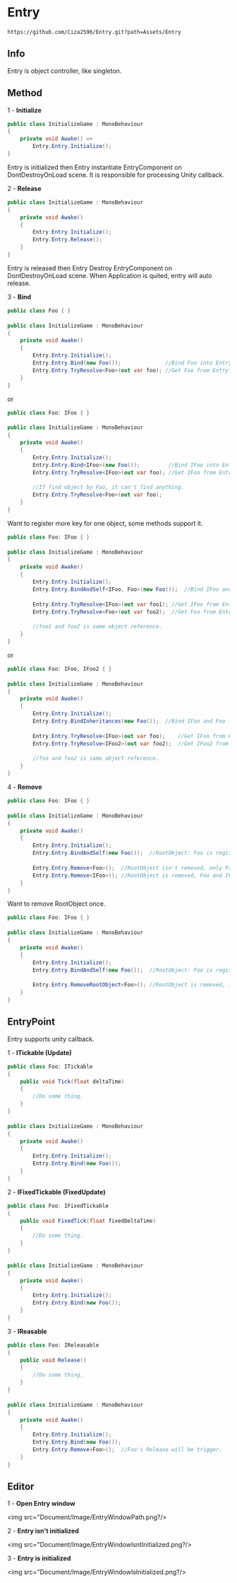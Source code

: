 # Entry
```
https://github.com/Ciza2596/Entry.git?path=Assets/Entry
```

## Info
Entry is object controller, like singleton.


## Method

1 - **Initialize**

```csharp
public class InitializeGame : MonoBehaviour
{
    private void Awake() =>
        Entry.Entry.Initialize();
}
```
Entry is initialized then Entry instantiate EntryComponent on DontDestroyOnLoad scene. It is responsible for processing Unity callback.

2 - **Release**
```csharp
public class InitializeGame : MonoBehaviour
{
    private void Awake() 
    {
        Entry.Entry.Initialize();
        Entry.Entry.Release();
    }
}
```

Entry is released then Entry Destroy EntryComponent on DontDestroyOnLoad scene. When Application is quited, entry will auto release.

3 - **Bind**
```csharp
public class Foo { }

public class InitializeGame : MonoBehaviour
{
    private void Awake()
    {
        Entry.Entry.Initialize();
        Entry.Entry.Bind(new Foo());              //Bind Foo into Entry.
        Entry.Entry.TryResolve<Foo>(out var foo); //Get Foo from Entry.
    }
}
```
or

```csharp
public class Foo: IFoo { }

public class InitializeGame : MonoBehaviour
{
    private void Awake()
    {
        Entry.Entry.Initialize();            
        Entry.Entry.Bind<IFoo>(new Foo());         //Bind IFoo into Entry.
        Entry.Entry.TryResolve<IFoo>(out var foo); //Get IFoo from Entry.
        
        //If find object by Foo, it can't find anything.
        Entry.Entry.TryResolve<Foo>(out var foo);
    }
}
```
Want to register more key for one object, some methods support it.
```csharp
public class Foo: IFoo { }

public class InitializeGame : MonoBehaviour
{
    private void Awake()
    {
        Entry.Entry.Initialize();            
        Entry.Entry.BindAndSelf<IFoo, Foo>(new Foo());  //Bind IFoo and Foo into Entry.
        
        Entry.Entry.TryResolve<IFoo>(out var foo1); //Get IFoo from Entry.
        Entry.Entry.TryResolve<Foo>(out var foo2);  //Get Foo from Entry.
        
        //foo1 and foo2 is same object reference.
    }
}
```
or
```csharp
public class Foo: IFoo, IFoo2 { }

public class InitializeGame : MonoBehaviour
{
    private void Awake()
    {
        Entry.Entry.Initialize();            
        Entry.Entry.BindInheritances(new Foo());  //Bind IFoo and Foo into Entry.
        
        Entry.Entry.TryResolve<IFoo>(out var foo);    //Get IFoo from Entry.
        Entry.Entry.TryResolve<IFoo2>(out var foo2);  //Get IFoo2 from Entry.
        
        //foo and foo2 is same object reference.
    }
}
```
4 - **Remove**
```csharp
public class Foo: IFoo { }

public class InitializeGame : MonoBehaviour
{
    private void Awake()
    {
        Entry.Entry.Initialize();
        Entry.Entry.BindAndSelf(new Foo());  //RootObject: Foo is registered two key Foo and IFoo.
        
        Entry.Entry.Remove<Foo>();  //RootObject isn't removed, only Foo registered key is removed.
        Entry.Entry.Remove<IFoo>(); //RootObject is removed, Foo and IFoo registered keys are removed.
    }
}
```
Want to remove RootObject once.
```csharp
public class Foo: IFoo { }

public class InitializeGame : MonoBehaviour
{
    private void Awake()
    {
        Entry.Entry.Initialize();
        Entry.Entry.BindAndSelf(new Foo());  //RootObject: Foo is registered two key Foo and IFoo.
        
        Entry.Entry.RemoveRootObject<Foo>(); //RootObject is removed, including Foo and IFoo registered key is removed.
    }
}
```


## EntryPoint

Entry supports unity callback.

1 - **ITickable (Update)**
```csharp
public class Foo: ITickable
{
    public void Tick(float deltaTime)
    {
        //Do some thing.
    }
}

public class InitializeGame : MonoBehaviour
{
    private void Awake()
    {
        Entry.Entry.Initialize();
        Entry.Entry.Bind(new Foo());
    }
}
```

2 - **IFixedTickable (FixedUpdate)**
```csharp
public class Foo: IFixedTickable
{
    public void FixedTick(float fixedDeltaTime)
    {
        //Do some thing.
    }
}

public class InitializeGame : MonoBehaviour
{
    private void Awake()
    {
        Entry.Entry.Initialize();
        Entry.Entry.Bind(new Foo());
    }
}
```

3 - **IReasable**
```csharp
public class Foo: IReleasable
{
    public void Release()
    {
        //Do some thing.
    }
}

public class InitializeGame : MonoBehaviour
{
    private void Awake()
    {
        Entry.Entry.Initialize();
        Entry.Entry.Bind(new Foo());
        Entry.Entry.Remove<Foo>();  //Foo's Release will be trigger.
    }
}
```


## Editor
1 - **Open Entry window**

<img src="Document/Image/EntryWindowPath.png?/>

2 - **Entry isn't initialized**
          
<img src="Document/Image/EntryWindowIsntInitialized.png?/>

3 - **Entry is initialized**

<img src="Document/Image/EntryWindowIsInitialized.png?/>

